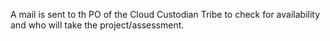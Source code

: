 A mail is sent to th PO of the Cloud Custodian Tribe to check for availability and who will take the project/assessment.